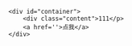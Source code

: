 <!DOCTYPE html>
<html>
<head>
	<title></title>
	<meta charset="utf-8">
	<style type="text/css">
		#container{
			width: 200px;
			height: 200px;
			border: 5px solid #ff6633;
			overflow: scroll;
			padding: 3px;
		}
		.content{
			height: 300px;
			width: 100px;
			border: 10px solid #000;
		}
	</style>
</head>
<body>

    <div id="container">
    	<div class="content">111</p>
    	<a href=''>点我</a>
    </div>
</body>
</html>